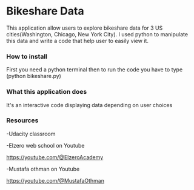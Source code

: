 # Bikeshare Data



This application allow users to explore bikeshare data for 3 US cities(Washington, Chicago, New York City).
I used python to manipulate this data and write a code that help user to easily view it.

### How to install 
First you need a python terminal then to run the code you have to type (python bikeshare.py)

### What this application does
It's an interactive code displaying data depending on user choices
### Resources
-Udacity classroom

-Elzero web school on Youtube

https://youtube.com/@ElzeroAcademy

-Mustafa othman on Youtube

https://youtube.com/@MustafaOthman
